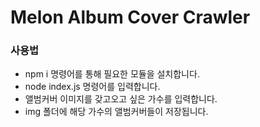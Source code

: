 # Melon Album Cover Crawler

### 사용법 <br>
* npm i 명령어를 통해 필요한 모듈을 설치합니다.
* node index.js 명령어를 입력합니다.
* 앨범커버 이미지를 갖고오고 싶은 가수를 입력합니다.
* img 폴더에 해당 가수의 앨범커버들이 저장됩니다.
